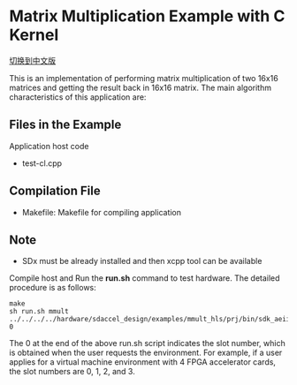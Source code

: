 Matrix Multiplication Example with C Kernel
================================

[切换到中文版](./README_CN.md)

This is an implementation of performing matrix multiplication of two 16x16 matrices and getting the result back in 16x16 matrix. 
The main algorithm characteristics of this application are:

Files in the Example
---------------------
Application host code

* test-cl.cpp

Compilation File
--------------------------------
* Makefile: Makefile for compiling application

Note
--------------------------------
* SDx must be already installed and then xcpp tool can be available 

Compile host and Run the **run.sh** command to test hardware. The detailed procedure is as follows:

```
make
sh run.sh mmult ../../../../hardware/sdaccel_design/examples/mmult_hls/prj/bin/sdk_aeiid.xclbin 0

```

The 0 at the end of the above run.sh script indicates the slot number, which is obtained when the user requests the environment. 
For example, if a user applies for a virtual machine environment with 4 FPGA accelerator cards, the slot numbers are 0, 1, 2, and 3.